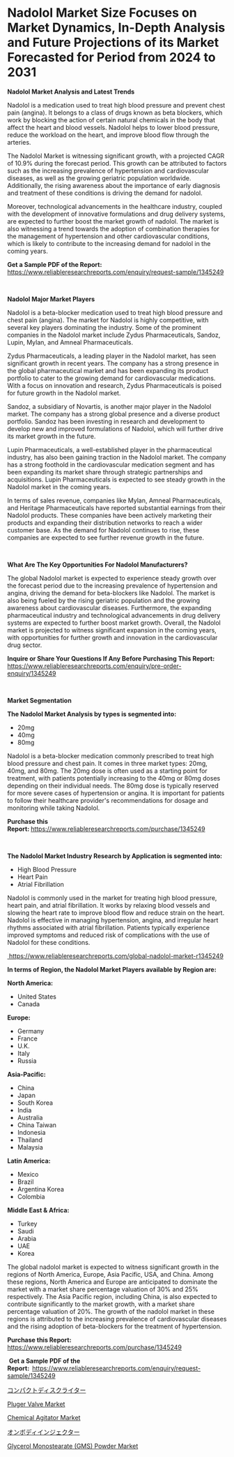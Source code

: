 <p><h1>Nadolol Market Size Focuses on Market Dynamics, In-Depth Analysis and Future Projections of its Market Forecasted for Period from 2024 to 2031</h1></p><p><strong>Nadolol Market Analysis and Latest Trends</strong></p>
<p><p>Nadolol is a medication used to treat high blood pressure and prevent chest pain (angina). It belongs to a class of drugs known as beta blockers, which work by blocking the action of certain natural chemicals in the body that affect the heart and blood vessels. Nadolol helps to lower blood pressure, reduce the workload on the heart, and improve blood flow through the arteries.</p><p>The Nadolol Market is witnessing significant growth, with a projected CAGR of 10.9% during the forecast period. This growth can be attributed to factors such as the increasing prevalence of hypertension and cardiovascular diseases, as well as the growing geriatric population worldwide. Additionally, the rising awareness about the importance of early diagnosis and treatment of these conditions is driving the demand for nadolol.</p><p>Moreover, technological advancements in the healthcare industry, coupled with the development of innovative formulations and drug delivery systems, are expected to further boost the market growth of nadolol. The market is also witnessing a trend towards the adoption of combination therapies for the management of hypertension and other cardiovascular conditions, which is likely to contribute to the increasing demand for nadolol in the coming years.</p></p>
<p><strong>Get a Sample PDF of the Report:&nbsp;</strong> <a href="https://www.reliableresearchreports.com/enquiry/request-sample/1345249">https://www.reliableresearchreports.com/enquiry/request-sample/1345249</a></p>
<p>&nbsp;</p>
<p><strong>Nadolol Major Market Players</strong></p>
<p><p>Nadolol is a beta-blocker medication used to treat high blood pressure and chest pain (angina). The market for Nadolol is highly competitive, with several key players dominating the industry. Some of the prominent companies in the Nadolol market include Zydus Pharmaceuticals, Sandoz, Lupin, Mylan, and Amneal Pharmaceuticals.</p><p>Zydus Pharmaceuticals, a leading player in the Nadolol market, has seen significant growth in recent years. The company has a strong presence in the global pharmaceutical market and has been expanding its product portfolio to cater to the growing demand for cardiovascular medications. With a focus on innovation and research, Zydus Pharmaceuticals is poised for future growth in the Nadolol market.</p><p>Sandoz, a subsidiary of Novartis, is another major player in the Nadolol market. The company has a strong global presence and a diverse product portfolio. Sandoz has been investing in research and development to develop new and improved formulations of Nadolol, which will further drive its market growth in the future.</p><p>Lupin Pharmaceuticals, a well-established player in the pharmaceutical industry, has also been gaining traction in the Nadolol market. The company has a strong foothold in the cardiovascular medication segment and has been expanding its market share through strategic partnerships and acquisitions. Lupin Pharmaceuticals is expected to see steady growth in the Nadolol market in the coming years.</p><p>In terms of sales revenue, companies like Mylan, Amneal Pharmaceuticals, and Heritage Pharmaceuticals have reported substantial earnings from their Nadolol products. These companies have been actively marketing their products and expanding their distribution networks to reach a wider customer base. As the demand for Nadolol continues to rise, these companies are expected to see further revenue growth in the future.</p></p>
<p>&nbsp;</p>
<p><strong>What Are The Key Opportunities For Nadolol Manufacturers?</strong></p>
<p><p>The global Nadolol market is expected to experience steady growth over the forecast period due to the increasing prevalence of hypertension and angina, driving the demand for beta-blockers like Nadolol. The market is also being fueled by the rising geriatric population and the growing awareness about cardiovascular diseases. Furthermore, the expanding pharmaceutical industry and technological advancements in drug delivery systems are expected to further boost market growth. Overall, the Nadolol market is projected to witness significant expansion in the coming years, with opportunities for further growth and innovation in the cardiovascular drug sector.</p></p>
<p><strong>Inquire or Share Your Questions If Any Before Purchasing This Report:</strong> <a href="https://www.reliableresearchreports.com/enquiry/pre-order-enquiry/1345249">https://www.reliableresearchreports.com/enquiry/pre-order-enquiry/1345249</a></p>
<p>&nbsp;</p>
<p><strong>Market Segmentation</strong></p>
<p><strong>The Nadolol Market Analysis by types is segmented into:</strong></p>
<p><ul><li>20mg</li><li>40mg</li><li>80mg</li></ul></p>
<p><p>Nadolol is a beta-blocker medication commonly prescribed to treat high blood pressure and chest pain. It comes in three market types: 20mg, 40mg, and 80mg. The 20mg dose is often used as a starting point for treatment, with patients potentially increasing to the 40mg or 80mg doses depending on their individual needs. The 80mg dose is typically reserved for more severe cases of hypertension or angina. It is important for patients to follow their healthcare provider's recommendations for dosage and monitoring while taking Nadolol.</p></p>
<p><strong>Purchase this Report:&nbsp;</strong><a href="https://www.reliableresearchreports.com/purchase/1345249">https://www.reliableresearchreports.com/purchase/1345249</a></p>
<p>&nbsp;</p>
<p><strong>The Nadolol Market Industry Research by Application is segmented into:</strong></p>
<p><ul><li>High Blood Pressure</li><li>Heart Pain</li><li>Atrial Fibrillation</li></ul></p>
<p><p>Nadolol is commonly used in the market for treating high blood pressure, heart pain, and atrial fibrillation. It works by relaxing blood vessels and slowing the heart rate to improve blood flow and reduce strain on the heart. Nadolol is effective in managing hypertension, angina, and irregular heart rhythms associated with atrial fibrillation. Patients typically experience improved symptoms and reduced risk of complications with the use of Nadolol for these conditions.</p></p>
<p><a href="https://www.reliableresearchreports.com/global-nadolol-market-r1345249">&nbsp;https://www.reliableresearchreports.com/global-nadolol-market-r1345249</a></p>
<p><strong>In terms of Region, the Nadolol Market Players available by Region are:</strong></p>
<p>
    <p> <strong> North America: </strong>
        <ul>
            <li>United States</li>
            <li>Canada</li>
        </ul>
        </p> 
    <p> <strong> Europe: </strong>
        <ul>
            <li>Germany</li>
            <li>France</li>
            <li>U.K.</li>
            <li>Italy</li>
            <li>Russia</li>
        </ul>
        </p> 
    <p> <strong> Asia-Pacific: </strong>
        <ul>
            <li>China</li>
            <li>Japan</li>
            <li>South Korea</li>
            <li>India</li>
            <li>Australia</li>
            <li>China Taiwan</li>
            <li>Indonesia</li>
            <li>Thailand</li>
            <li>Malaysia</li>
        </ul>
        </p> 
    <p> <strong> Latin America: </strong>
        <ul>
            <li>Mexico</li>
            <li>Brazil</li>
            <li>Argentina Korea</li>
            <li>Colombia</li>
        </ul>
        </p> 
    <p> <strong> Middle East & Africa: </strong>
        <ul>
            <li>Turkey</li>
            <li>Saudi</li>
            <li>Arabia</li>
            <li>UAE</li>
            <li>Korea</li>
        </ul>
    </p>
    </p>
<p><p>The global nadolol market is expected to witness significant growth in the regions of North America, Europe, Asia Pacific, USA, and China. Among these regions, North America and Europe are anticipated to dominate the market with a market share percentage valuation of 30% and 25% respectively. The Asia Pacific region, including China, is also expected to contribute significantly to the market growth, with a market share percentage valuation of 20%. The growth of the nadolol market in these regions is attributed to the increasing prevalence of cardiovascular diseases and the rising adoption of beta-blockers for the treatment of hypertension.</p></p>
<p><strong>Purchase this Report: </strong><a href="https://www.reliableresearchreports.com/purchase/1345249">https://www.reliableresearchreports.com/purchase/1345249</a></p>
<p>&nbsp;<strong>Get a Sample PDF of the Report:&nbsp;&nbsp;</strong><a href="https://www.reliableresearchreports.com/enquiry/request-sample/1345249">https://www.reliableresearchreports.com/enquiry/request-sample/1345249</a></p>
<p><strong></strong></p>
<p><p><a href="https://github.com/one-cool-chick/Market-Research-Report-List-1/blob/main/947760658518.md">コンパクトディスクライター</a></p><p><a href="https://www.linkedin.com/pulse/pluger-valve-market-report-reveals-latest-trends-growth-qrpwe">Pluger Valve Market</a></p><p><a href="https://www.linkedin.com/pulse/chemical-agitator-market-report-reveals-latest-trends-fvime">Chemical Agitator Market</a></p><p><a href="https://github.com/luffiazaza/Market-Research-Report-List-1/blob/main/577456258517.md">オンボディインジェクター</a></p><p><a href="https://issuu.com/reportprime-2/docs/glycerol-monostearate-gms-powder-market-size-2030.">Glycerol Monostearate (GMS) Powder Market</a></p></p>